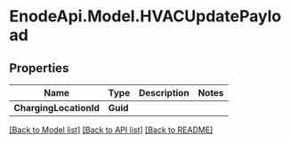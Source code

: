 # EnodeApi.Model.HVACUpdatePayload

## Properties

Name | Type | Description | Notes
------------ | ------------- | ------------- | -------------
**ChargingLocationId** | **Guid** |  | 

[[Back to Model list]](../README.md#documentation-for-models) [[Back to API list]](../README.md#documentation-for-api-endpoints) [[Back to README]](../README.md)

